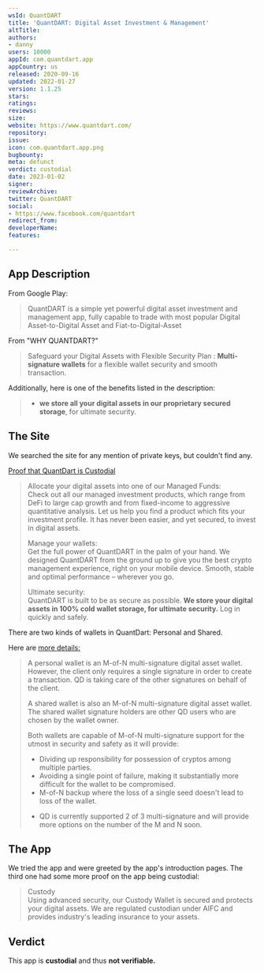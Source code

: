 ```yaml
---
wsId: QuantDART
title: 'QuantDART: Digital Asset Investment & Management'
altTitle: 
authors:
- danny
users: 10000
appId: com.quantdart.app
appCountry: us
released: 2020-09-16
updated: 2022-01-27
version: 1.1.25
stars: 
ratings: 
reviews: 
size: 
website: https://www.quantdart.com/
repository: 
issue: 
icon: com.quantdart.app.png
bugbounty: 
meta: defunct
verdict: custodial
date: 2023-01-02
signer: 
reviewArchive: 
twitter: QuantDART
social:
- https://www.facebook.com/quantdart
redirect_from: 
developerName: 
features: 

---
```


## App Description

From Google Play:

> QuantDART is a simple yet powerful digital asset investment and management app, fully capable to trade with most popular Digital Asset-to-Digital Asset and Fiat-to-Digital-Asset

From "WHY QUANTDART?"

> Safeguard your Digital Assets with Flexible Security Plan : **Multi-signature wallets** for a flexible wallet security and smooth transaction.

Additionally, here is one of the benefits listed in the description:

> - **we store all your digital assets in our proprietary secured storage**, for ultimate security.

## The Site

We searched the site for any mention of private keys, but couldn't find any.

[Proof that QuantDart is Custodial](https://support.quantdart.com/support/solutions/articles/60000670737-why-should-i-use-quantdart-)

> Allocate your digital assets into one of our Managed Funds:<br>
> Check out all our managed investment products, which range from DeFi to large cap growth and from fixed-income to aggressive quantitative analysis. Let us help you find a product which fits your investment profile. It has never been easier, and yet secured, to invest in digital assets.
>
> Manage your wallets:<br>
> Get the full power of QuantDART in the palm of your hand. We designed QuantDART from the ground up to give you the best crypto management experience, right on your mobile device. Smooth, stable and optimal performance – wherever you go.
>
> Ultimate security:<br>
> QuantDART is built to be as secure as possible. **We store your digital assets in 100% cold wallet storage, for ultimate security.** Log in quickly and safely.

There are two kinds of wallets in QuantDart: Personal and Shared.

Here are [more details:](https://support.quantdart.com/support/solutions/articles/60000676364-what-is-personal-wallet-what-is-shared-wallet-)

> A personal wallet is an M-of-N multi-signature digital asset wallet. However, the client only requires a single signature in order to create a transaction. QD is taking care of the other signatures on behalf of the client.
> 
> A shared wallet is also an M-of-N multi-signature digital asset wallet. The shared wallet signature holders are other QD users who are chosen by the wallet owner.
>
> Both wallets are capable of M-of-N multi-signature support for the utmost in security and safety as it will provide:
> - Dividing up responsibility for possession of cryptos among multiple parties.
> - Avoiding a single point of failure, making it substantially more difficult for the wallet to be compromised.
> - M-of-N backup where the loss of a single seed doesn't lead to loss of the wallet.
> * QD is currently supported 2 of 3 multi-signature and will provide more options on the number of the M and N soon.

## The App

We tried the app and were greeted by the app's introduction pages. The third one had some more proof on the app being custodial:

> Custody <br>
> Using advanced security, our Custody Wallet is secured and protects your digital assets. We are regulated custodian under AIFC and provides industry's leading insurance to your assets.

## Verdict

This app is **custodial** and thus **not verifiable.**
